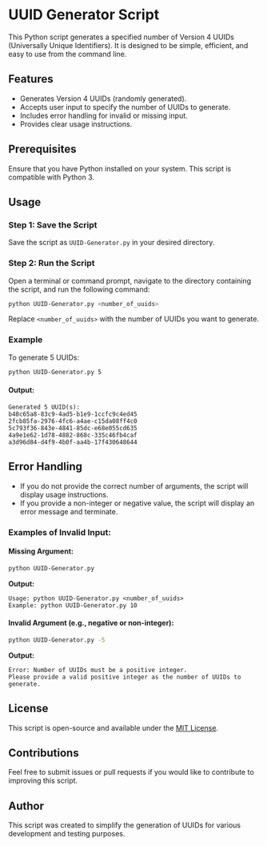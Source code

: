 # UUID Generator Script

This Python script generates a specified number of Version 4 UUIDs (Universally Unique Identifiers). It is designed to be simple, efficient, and easy to use from the command line.

## Features
- Generates Version 4 UUIDs (randomly generated).
- Accepts user input to specify the number of UUIDs to generate.
- Includes error handling for invalid or missing input.
- Provides clear usage instructions.

## Prerequisites
Ensure that you have Python installed on your system. This script is compatible with Python 3.

## Usage
### Step 1: Save the Script
Save the script as `UUID-Generator.py` in your desired directory. 

### Step 2: Run the Script
Open a terminal or command prompt, navigate to the directory containing the script, and run the following command:

```bash
python UUID-Generator.py <number_of_uuids>
```

Replace `<number_of_uuids>` with the number of UUIDs you want to generate.

### Example
To generate 5 UUIDs:

```bash
python UUID-Generator.py 5
```

#### Output:
```
Generated 5 UUID(s):
b48c65a8-83c9-4ad5-b1e9-1ccfc9c4ed45
2fcb85fa-2976-4fc6-a4ae-c15da08ff4c0
5c793f36-843e-4841-85dc-e68e055cd635
4a9e1e62-1d78-4882-868c-335c46fb4caf
a3d96d84-d4f9-4b0f-aa4b-17f430648644
```

## Error Handling
- If you do not provide the correct number of arguments, the script will display usage instructions.
- If you provide a non-integer or negative value, the script will display an error message and terminate.

### Examples of Invalid Input:
#### Missing Argument:
```bash
python UUID-Generator.py
```
**Output:**
```
Usage: python UUID-Generator.py <number_of_uuids>
Example: python UUID-Generator.py 10
```

#### Invalid Argument (e.g., negative or non-integer):
```bash
python UUID-Generator.py -5
```
**Output:**
```
Error: Number of UUIDs must be a positive integer.
Please provide a valid positive integer as the number of UUIDs to generate.
```

## License
This script is open-source and available under the [MIT License](https://opensource.org/licenses/MIT).

## Contributions
Feel free to submit issues or pull requests if you would like to contribute to improving this script.

## Author
This script was created to simplify the generation of UUIDs for various development and testing purposes.

